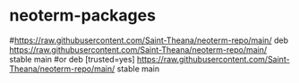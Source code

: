 # neoterm-packages
#https://raw.githubusercontent.com/Saint-Theana/neoterm-repo/main/
deb https://raw.githubusercontent.com/Saint-Theana/neoterm-repo/main/ stable main
#or
deb [trusted=yes] https://raw.githubusercontent.com/Saint-Theana/neoterm-repo/main/ stable main
